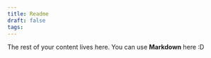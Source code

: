 ```yaml
---
title: Readme
draft: false
tags:
---
```

The rest of your content lives here. You can use **Markdown** here :D